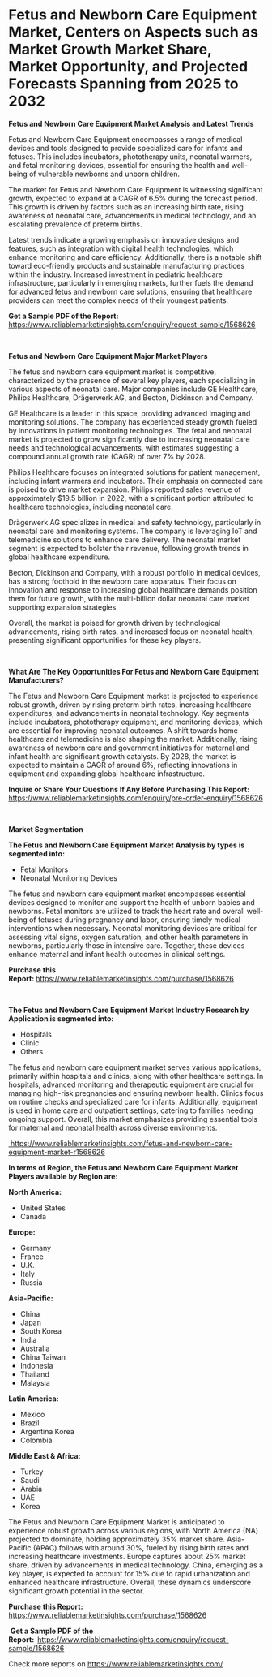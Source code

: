 <p><h1>Fetus and Newborn Care Equipment Market, Centers on Aspects such as Market Growth Market Share, Market Opportunity, and Projected Forecasts Spanning from 2025 to 2032</h1></p><p><strong>Fetus and Newborn Care Equipment Market Analysis and Latest Trends</strong></p>
<p><p>Fetus and Newborn Care Equipment encompasses a range of medical devices and tools designed to provide specialized care for infants and fetuses. This includes incubators, phototherapy units, neonatal warmers, and fetal monitoring devices, essential for ensuring the health and well-being of vulnerable newborns and unborn children. </p><p>The market for Fetus and Newborn Care Equipment is witnessing significant growth, expected to expand at a CAGR of 6.5% during the forecast period. This growth is driven by factors such as an increasing birth rate, rising awareness of neonatal care, advancements in medical technology, and an escalating prevalence of preterm births. </p><p>Latest trends indicate a growing emphasis on innovative designs and features, such as integration with digital health technologies, which enhance monitoring and care efficiency. Additionally, there is a notable shift toward eco-friendly products and sustainable manufacturing practices within the industry. Increased investment in pediatric healthcare infrastructure, particularly in emerging markets, further fuels the demand for advanced fetus and newborn care solutions, ensuring that healthcare providers can meet the complex needs of their youngest patients.</p></p>
<p><strong>Get a Sample PDF of the Report:&nbsp;</strong> <a href="https://www.reliablemarketinsights.com/enquiry/request-sample/1568626?utm_campaign=3033&utm_medium=2&utm_source=Github&utm_content=ia&utm_term=25032025&utm_id=fetus-and-newborn-care-equipment">https://www.reliablemarketinsights.com/enquiry/request-sample/1568626</a></p>
<p>&nbsp;</p>
<p><strong>Fetus and Newborn Care Equipment Major Market Players</strong></p>
<p><p>The fetus and newborn care equipment market is competitive, characterized by the presence of several key players, each specializing in various aspects of neonatal care. Major companies include GE Healthcare, Philips Healthcare, Drägerwerk AG, and Becton, Dickinson and Company.</p><p>GE Healthcare is a leader in this space, providing advanced imaging and monitoring solutions. The company has experienced steady growth fueled by innovations in patient monitoring technologies. The fetal and neonatal market is projected to grow significantly due to increasing neonatal care needs and technological advancements, with estimates suggesting a compound annual growth rate (CAGR) of over 7% by 2028.</p><p>Philips Healthcare focuses on integrated solutions for patient management, including infant warmers and incubators. Their emphasis on connected care is poised to drive market expansion. Philips reported sales revenue of approximately $19.5 billion in 2022, with a significant portion attributed to healthcare technologies, including neonatal care.</p><p>Drägerwerk AG specializes in medical and safety technology, particularly in neonatal care and monitoring systems. The company is leveraging IoT and telemedicine solutions to enhance care delivery. The neonatal market segment is expected to bolster their revenue, following growth trends in global healthcare expenditure.</p><p>Becton, Dickinson and Company, with a robust portfolio in medical devices, has a strong foothold in the newborn care apparatus. Their focus on innovation and response to increasing global healthcare demands position them for future growth, with the multi-billion dollar neonatal care market supporting expansion strategies.</p><p>Overall, the market is poised for growth driven by technological advancements, rising birth rates, and increased focus on neonatal health, presenting significant opportunities for these key players.</p></p>
<p>&nbsp;</p>
<p><strong>What Are The Key Opportunities For Fetus and Newborn Care Equipment Manufacturers?</strong></p>
<p><p>The Fetus and Newborn Care Equipment market is projected to experience robust growth, driven by rising preterm birth rates, increasing healthcare expenditures, and advancements in neonatal technology. Key segments include incubators, phototherapy equipment, and monitoring devices, which are essential for improving neonatal outcomes. A shift towards home healthcare and telemedicine is also shaping the market. Additionally, rising awareness of newborn care and government initiatives for maternal and infant health are significant growth catalysts. By 2028, the market is expected to maintain a CAGR of around 6%, reflecting innovations in equipment and expanding global healthcare infrastructure.</p></p>
<p><strong>Inquire or Share Your Questions If Any Before Purchasing This Report:</strong> <a href="https://www.reliablemarketinsights.com/enquiry/pre-order-enquiry/1568626?utm_campaign=3033&utm_medium=2&utm_source=Github&utm_content=ia&utm_term=25032025&utm_id=fetus-and-newborn-care-equipment">https://www.reliablemarketinsights.com/enquiry/pre-order-enquiry/1568626</a></p>
<p>&nbsp;</p>
<p><strong>Market Segmentation</strong></p>
<p><strong>The Fetus and Newborn Care Equipment Market Analysis by types is segmented into:</strong></p>
<p><ul><li>Fetal Monitors</li><li>Neonatal Monitoring Devices</li></ul></p>
<p><p>The fetus and newborn care equipment market encompasses essential devices designed to monitor and support the health of unborn babies and newborns. Fetal monitors are utilized to track the heart rate and overall well-being of fetuses during pregnancy and labor, ensuring timely medical interventions when necessary. Neonatal monitoring devices are critical for assessing vital signs, oxygen saturation, and other health parameters in newborns, particularly those in intensive care. Together, these devices enhance maternal and infant health outcomes in clinical settings.</p></p>
<p><strong>Purchase this Report:&nbsp;</strong><a href="https://www.reliablemarketinsights.com/purchase/1568626?utm_campaign=3033&utm_medium=2&utm_source=Github&utm_content=ia&utm_term=25032025&utm_id=fetus-and-newborn-care-equipment">https://www.reliablemarketinsights.com/purchase/1568626</a></p>
<p>&nbsp;</p>
<p><strong>The Fetus and Newborn Care Equipment Market Industry Research by Application is segmented into:</strong></p>
<p><ul><li>Hospitals</li><li>Clinic</li><li>Others</li></ul></p>
<p><p>The fetus and newborn care equipment market serves various applications, primarily within hospitals and clinics, along with other healthcare settings. In hospitals, advanced monitoring and therapeutic equipment are crucial for managing high-risk pregnancies and ensuring newborn health. Clinics focus on routine checks and specialized care for infants. Additionally, equipment is used in home care and outpatient settings, catering to families needing ongoing support. Overall, this market emphasizes providing essential tools for maternal and neonatal health across diverse environments.</p></p>
<p><a href="https://www.reliablemarketinsights.com/fetus-and-newborn-care-equipment-market-r1568626?utm_campaign=3033&utm_medium=2&utm_source=Github&utm_content=ia&utm_term=25032025&utm_id=fetus-and-newborn-care-equipment">&nbsp;https://www.reliablemarketinsights.com/fetus-and-newborn-care-equipment-market-r1568626</a></p>
<p><strong>In terms of Region, the Fetus and Newborn Care Equipment Market Players available by Region are:</strong></p>
<p>
    <p> <strong> North America: </strong>
        <ul>
            <li>United States</li>
            <li>Canada</li>
        </ul>
        </p> 
    <p> <strong> Europe: </strong>
        <ul>
            <li>Germany</li>
            <li>France</li>
            <li>U.K.</li>
            <li>Italy</li>
            <li>Russia</li>
        </ul>
        </p> 
    <p> <strong> Asia-Pacific: </strong>
        <ul>
            <li>China</li>
            <li>Japan</li>
            <li>South Korea</li>
            <li>India</li>
            <li>Australia</li>
            <li>China Taiwan</li>
            <li>Indonesia</li>
            <li>Thailand</li>
            <li>Malaysia</li>
        </ul>
        </p> 
    <p> <strong> Latin America: </strong>
        <ul>
            <li>Mexico</li>
            <li>Brazil</li>
            <li>Argentina Korea</li>
            <li>Colombia</li>
        </ul>
        </p> 
    <p> <strong> Middle East & Africa: </strong>
        <ul>
            <li>Turkey</li>
            <li>Saudi</li>
            <li>Arabia</li>
            <li>UAE</li>
            <li>Korea</li>
        </ul>
    </p>
    </p>
<p><p>The Fetus and Newborn Care Equipment Market is anticipated to experience robust growth across various regions, with North America (NA) projected to dominate, holding approximately 35% market share. Asia-Pacific (APAC) follows with around 30%, fueled by rising birth rates and increasing healthcare investments. Europe captures about 25% market share, driven by advancements in medical technology. China, emerging as a key player, is expected to account for 15% due to rapid urbanization and enhanced healthcare infrastructure. Overall, these dynamics underscore significant growth potential in the sector.</p></p>
<p><strong>Purchase this Report: </strong><a href="https://www.reliablemarketinsights.com/purchase/1568626?utm_campaign=3033&utm_medium=2&utm_source=Github&utm_content=ia&utm_term=25032025&utm_id=fetus-and-newborn-care-equipment">https://www.reliablemarketinsights.com/purchase/1568626</a></p>
<p>&nbsp;<strong>Get a Sample PDF of the Report:&nbsp;&nbsp;</strong><a href="https://www.reliablemarketinsights.com/enquiry/request-sample/1568626?utm_campaign=3033&utm_medium=2&utm_source=Github&utm_content=ia&utm_term=25032025&utm_id=fetus-and-newborn-care-equipment">https://www.reliablemarketinsights.com/enquiry/request-sample/1568626</a></p>
<p><strong></strong></p>
<p>Check more reports on <a href="https://www.reliablemarketinsights.com/?utm_campaign=3033&utm_medium=2&utm_source=Github&utm_content=ia&utm_term=25032025&utm_id=fetus-and-newborn-care-equipment">https://www.reliablemarketinsights.com/</a></p>